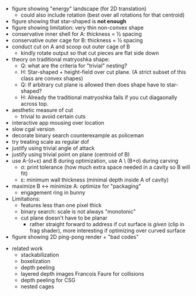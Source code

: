 - figure showing "energy" landscape (for 2D translation)
  - could also include rotation (best over all rotations for that centroid)
- figure showing that star-shaped is **not enough**
- figure showing limitation: very thin non-convex shape
- conservative inner shell for A: thickness = ½ spacing
- conservative outer cage for B: thickness = ½ spacing
- conduct cut on A and scoop out outer cage of B
  - kindly rotate output so that cut pieces are flat side down
- theory on traditional matryoshka shape:
  - Q: what are the criteria for "trivial" nesting?
  - H: Star-shaped + height-field over cut plane. (A strict subset of this
      class are convex shapes)
  - Q: If arbitrary cut plane is allowed then does shape have to star-shaped?
  - H: Already the traditional matryoshka fails if you cut diagaonally across
    top.
- aesthetic measure of cut
  - trivial to avoid certain cuts
- interactive app mousing over location
- slow cgal version
- decorate binary search counterexample as policeman 
- try treating scale as regular dof
- justify using trivial angle of attack
- justify using trivial point on plane (centroid of B)
- use A-(σ+ε)  and B during optimization, use A \ (B+σ) during carving
  - σ: print tolerance (how much extra space needed in a cavity so B will fit)
  - ε: minimum wall thickness (minimal depth inside A of cavity)
- maximize B ↔ minimize A: optimize for "packaging" 
  - engagement ring in bunny
- Limitations:
  - features less than one pixel thick
  - binary search: scale is not always "monotonic"
  - cut plane doesn't have to be planar
    - rather straight forward to address if cut surface is _given_ (clip in
      frag shader), more interesting if optimizing over curved surface
- figure showing 2D ping-pong render + "bad codes"

+ related work
  + stackabilization
  + boxelization
  + depth peeling
  + layered depth images Francois Faure for collisions
  + depth peeling for CSG
  + nested cages
